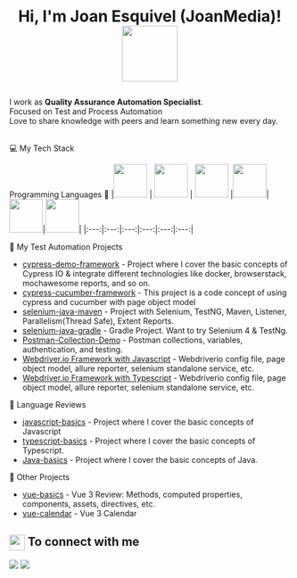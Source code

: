 <h1>
  <p align="center">Hi, I'm Joan Esquivel (JoanMedia)!
  <a href="https://www.youtube.com/c/joanmedia/">
    <img src="https://media.giphy.com/media/13Nc3xlO1kGg3S/source.gif" width="100px">
  </a>
</h1>
<p>I work as <strong>Quality Assurance Automation Specialist</strong>.<br/>Focused on Test and Process Automation<br> Love to share knowledge with peers and learn something new every day.<br></p><br/>
💻 My Tech Stack

Programming Languages  :rocket:
|<img src="https://raw.githubusercontent.com/coderjojo/coderjojo/master/img/cpp.png" width=60> | <img src="https://raw.githubusercontent.com/coderjojo/coderjojo/master/img/js.png" width=60> | <img src="https://raw.githubusercontent.com/coderjojo/coderjojo/master/img/python.svg" width=60> |<img src="https://raw.githubusercontent.com/coderjojo/coderjojo/master/img/java.png" width=60>|<img src="https://upload.wikimedia.org/wikipedia/commons/thumb/6/61/HTML5_logo_and_wordmark.svg/230px-HTML5_logo_and_wordmark.svg.png" width=60>|<img src="https://upload.wikimedia.org/wikipedia/commons/thumb/d/d5/CSS3_logo_and_wordmark.svg/1200px-CSS3_logo_and_wordmark.svg.png" width=60>|
|:---:|:---:|:---:|:---:|:---:|:---:|

🤖 My Test Automation Projects
- [cypress-demo-framework](https://github.com/JoanEsquivel/cypress-demo-framework#cypress-demo-framework) - Project where I cover the basic concepts of Cypress IO & integrate different technologies like docker, browserstack, mochawesome reports, and so on.
- [cypress-cucumber-framework](https://github.com/JoanEsquivel/cypress-cucumber) - This project is a code concept of using cypress and cucumber with page object model
- [selenium-java-maven](https://github.com/JoanEsquivel/selenium-advanced-framework) - Project with Selenium, TestNG, Maven, Listener, Parallelism(Thread Safe), Extent Reports.
- [selenium-java-gradle](https://github.com/JoanEsquivel/selenium-gradle) - Gradle Project. Want to try Selenium 4 & TestNg.
- [Postman-Collection-Demo](https://github.com/JoanEsquivel/postman-demo) - Postman collections, variables, authentication, and testing.
- [Webdriver.io Framework with Javascript](https://github.com/JoanEsquivel/webdriverio-js-demo-framework) - Webdriverio config file, page object model, allure reporter, selenium standalone service, etc.
- [Webdriver.io Framework with Typescript](https://github.com/JoanEsquivel/webdriverio-ts-demo-framework) - Webdriverio config file, page object model, allure reporter, selenium standalone service, etc.

📝 Language Reviews
- [javascript-basics](https://github.com/JoanEsquivel/JavascriptBasics) - Project where I cover the basic concepts of Javascript
- [typescript-basics](https://github.com/JoanEsquivel/typescript-basics) - Project where I cover the basic concepts of Typescript.
- [Java-basics](https://github.com/JoanEsquivel/JavaBasicsPOO) - Project where I cover the basic concepts of Java.

📝 Other Projects
- [vue-basics](https://github.com/JoanEsquivel/vue-basics) - Vue 3 Review: Methods, computed properties, components, assets, directives, etc.
- [vue-calendar](https://github.com/JoanEsquivel/vue-calendar) - Vue 3 Calendar

<summary><h2><img src="https://emojis.slackmojis.com/emojis/images/1579216111/7550/pikachu_wave.gif?1579216111" align="center"
                width="28" /> To connect with me</h2></summary>

<p align = "center">
 
[<img src="https://img.shields.io/badge/twitter-%231DA1F2.svg?&style=for-the-badge&logo=twitter&logoColor=white" />](https://twitter.com/joan_media) 
[<img src="https://img.shields.io/badge/linkedin-%230077B5.svg?&style=for-the-badge&logo=linkedin&logoColor=white" />](https://www.linkedin.com/in/joanesquivel/)

</p>
